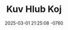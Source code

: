 ---
layout: movie-video-data
date: 2025-03-01 21:25:08 -0760
categories: movie

# Site Attributes
title: "Kuv Hlub Koj"
permalink: "/movie/Kuv_Hlub_Koj"

# Movie Attributes
synopsis: "Zaj yeeb yam Kuv hlub koj tau tshwm sim vim yog phaj yog ib tug tub txawj txawj nqee yas suab tau tuaj mus nqee yas suab rau ib lub chaw no mov nyob nram nroog thiaj ua rau ob tug hluas nkauj nyiam Phaj thiab sib txeeb phaj, tiam sis phaj yog ib tug tub ntsuag lub neej nyob hauj sab los kub muaj ib tug hluas nkauj nyob hauj sab lawm thiab. yog li thiaj ua rau 3 tug hluas nkauj nyiam phaj heev vwm tag rau phaj. yog li no sawv daws sim soj qab saib txoj kev hlub vwm tag zoo li cas. "
producer: "World Video Promotions"
director: ""
writer: ""
video_link: ""
genre: "Romance"
year: "1999"
release_type: "VHS"
storage: "Center for Hmong Studies"
thumbnail: "/assets/images/movie_thumbnails/Kuv Hlub Koj.jpeg"
publishing_company: "World Video Promotions"

# Sequels + Parts
base_movie: ""
total_parts: 
sequel: ""

# Movie Cast
cast:
- name: "Pha Vang"
- name: "Bao Yang"
- name: "Ma Vang"
- name: "Mee Yang"
- name: "Shoua Yang"
- name: "Pheng Hang"
- name: "Pao Vang"
- name: "Vanida Lee"
---